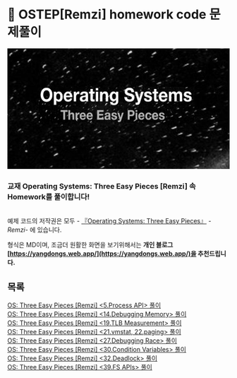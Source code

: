 # 💾 OSTEP[Remzi] homework code 문제풀이  

![1](./os/book2.png)  

### 교재 Operating Systems: Three Easy Pieces [Remzi] 속 Homework를 풀이합니다!  
\
예제 코드의 저작권은 모두 - [『Operating Systems: Three Easy Pieces』](https://pages.cs.wisc.edu/~remzi/OSTEP/) *-Remzi-* 에 있습니다.

형식은 MD이며, 조금더 원활한 화면을 보기위해서는 **개인 블로그 [https://yangdongs.web.app/](https://yangdongs.web.app/)을 추천드립니다.**

## 목록
[OS: Three Easy Pieces [Remzi] <5.Process API> 풀이](https://github.com/Yanghyeondong/OSTEP_hw_code/blob/main/os_hw_1.md)  
[OS: Three Easy Pieces [Remzi] <14.Debugging Memory> 풀이](https://github.com/Yanghyeondong/OSTEP_hw_code/blob/main/os_hw_2.md)  
[OS: Three Easy Pieces [Remzi] <19.TLB Measurement> 풀이](https://github.com/Yanghyeondong/OSTEP_hw_code/blob/main/os_hw_3.md)  
[OS: Three Easy Pieces [Remzi] <21.vmstat, 22.paging> 풀이](https://github.com/Yanghyeondong/OSTEP_hw_code/blob/main/os_hw_4.md)  
[OS: Three Easy Pieces [Remzi] <27.Debugging Race> 풀이](https://github.com/Yanghyeondong/OSTEP_hw_code/blob/main/os_hw_5.md)  
[OS: Three Easy Pieces [Remzi] <30.Condition Variables> 풀이](https://github.com/Yanghyeondong/OSTEP_hw_code/blob/main/os_hw_6.md)  
[OS: Three Easy Pieces [Remzi] <32.Deadlock> 풀이](https://github.com/Yanghyeondong/OSTEP_hw_code/blob/main/os_hw_7.md)  
[OS: Three Easy Pieces [Remzi] <39.FS APIs> 풀이](https://github.com/Yanghyeondong/OSTEP_hw_code/blob/main/os_hw_8.md)  
